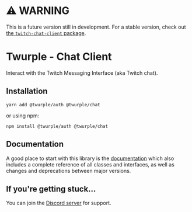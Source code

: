# ⚠ WARNING

This is a future version still in development. For a stable version, check out [the `twitch-chat-client` package](https://www.npmjs.com/package/twitch-chat-client).

# Twurple - Chat Client

Interact with the Twitch Messaging Interface (aka Twitch chat).

## Installation

	yarn add @twurple/auth @twurple/chat

or using npm:

	npm install @twurple/auth @twurple/chat

## Documentation

A good place to start with this library is the [documentation](https://twurple.js.org)
which also includes a complete reference of all classes and interfaces, as well as changes and deprecations between major versions.

## If you're getting stuck...

You can join the [Discord server](https://discord.gg/b9ZqMfz) for support.
